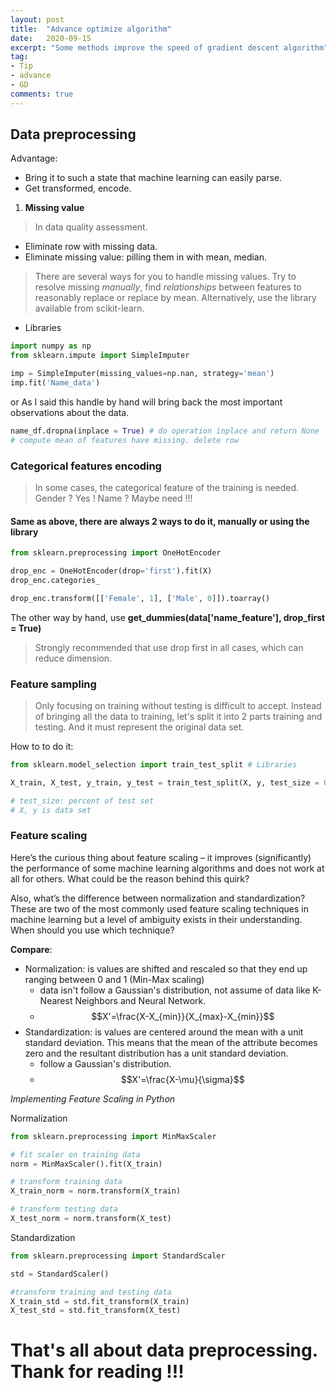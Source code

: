 ```yaml
---
layout: post
title:  "Advance optimize algorithm"
date:   2020-09-15
excerpt: "Some methods improve the speed of gradient descent algorithm"
tag:
- Tip
- advance
- GD
comments: true
---
```


## Data preprocessing

Advantage:

* Bring it to such a state that machine learning can easily parse.
* Get transformed, encode.

1. **Missing value**

> In data quality assessment.

* Eliminate row with missing data.
* Eliminate missing value: pilling them in with mean, median.

> There are several ways for you to handle missing values. Try to resolve missing *manually*, find *relationships* between features to reasonably replace or replace by mean.
Alternatively, use the library available from scikit-learn.

- Libraries
  
``` python
import numpy as np
from sklearn.impute import SimpleImputer

imp = SimpleImputer(missing_values=np.nan, strategy='mean')
imp.fit('Name_data')
```

or As I said this handle by hand will bring back the most important observations about the data.

``` python
name_df.dropna(inplace = True) # do operation inplace and return None
# compute mean of features have missing. delete row
```

### Categorical features encoding

> In some cases, the categorical feature of the training is needed.
Gender ? Yes ! Name ? Maybe need !!!

#### Same as above, there are always 2 ways to do it, manually or using the library

``` python
from sklearn.preprocessing import OneHotEncoder

drop_enc = OneHotEncoder(drop='first').fit(X)
drop_enc.categories_

drop_enc.transform([['Female', 1], ['Male', 0]]).toarray()
```

The other way by hand, use **get_dummies(data['name_feature'], drop_first = True)**

> Strongly recommended that use drop first in all cases, which can reduce dimension.

### Feature sampling

> Only focusing on training without testing is difficult to accept. Instead of bringing all the data to training, let's split it into 2 parts training and testing. And it must represent the original data set.

How to to do it:

``` python
from sklearn.model_selection import train_test_split # Libraries

X_train, X_test, y_train, y_test = train_test_split(X, y, test_size = 0.3, random_state = 101)

# test_size: percent of test set
# X, y is data set
```

### Feature scaling

Here’s the curious thing about feature scaling – it improves (significantly) the performance of some machine learning algorithms and does not work at all for others. What could be the reason behind this quirk?

Also, what’s the difference between normalization and standardization? These are two of the most commonly used feature scaling techniques in machine learning but a level of ambiguity exists in their understanding. When should you use which technique?

**Compare**:

* Normalization: is values are shifted and rescaled so that they end up ranging between 0 and 1 (Min-Max scaling)
  * data isn't follow a Gaussian's distribution, not assume of data like K-Nearest Neighbors and Neural Network.
  * $$X'=\frac{X-X_{min}}{X_{max}-X_{min}}$$
* Standardization: is values are centered around the mean with a unit standard deviation. This means that the mean of the attribute becomes zero and the resultant distribution has a unit standard deviation.
  * follow a Gaussian's distribution.
  * $$X'=\frac{X-\mu}{\sigma}$$

*Implementing Feature Scaling in Python*

Normalization

``` python
from sklearn.preprocessing import MinMaxScaler

# fit scaler on training data
norm = MinMaxScaler().fit(X_train)

# transform training data
X_train_norm = norm.transform(X_train)

# transform testing data
X_test_norm = norm.transform(X_test)
```

Standardization

```python
from sklearn.preprocessing import StandardScaler

std = StandardScaler()

#transform training and testing data
X_train_std = std.fit_transform(X_train)
X_test_std = std.fit_transform(X_test)

```

# That's all about data preprocessing. Thank for reading !!!
